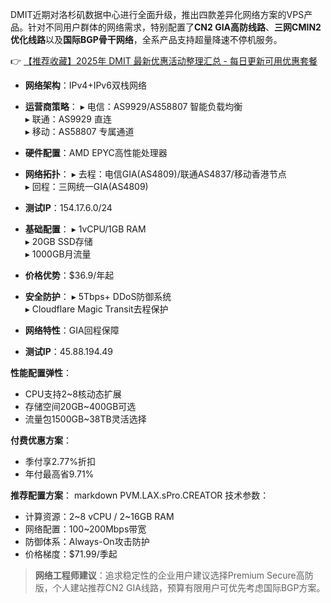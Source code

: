 
DMIT近期对洛杉矶数据中心进行全面升级，推出四款差异化网络方案的VPS产品。针对不同用户群体的网络需求，特别配置了**CN2 GIA高防线路**、**三网CMIN2优化线路**以及**国际BGP骨干网络**，全系产品支持超量降速不停机服务。

👉 [【推荐收藏】2025年 DMIT 最新优惠活动整理汇总 - 每日更新可用优惠套餐](https://bit.ly/dmit_coupon)

- **网络架构**：IPv4+IPv6双栈网络
- **运营商策略**：
  ▸ 电信：AS9929/AS58807 智能负载均衡  
  ▸ 联通：AS9929 直连  
  ▸ 移动：AS58807 专属通道
- **硬件配置**：AMD EPYC高性能处理器

- **网络拓扑**：
  ▸ 去程：电信GIA(AS4809)/联通AS4837/移动香港节点  
  ▸ 回程：三网统一GIA(AS4809)
- **测试IP**：154.17.6.0/24

- **基础配置**：
  ▸ 1vCPU/1GB RAM  
  ▸ 20GB SSD存储  
  ▸ 1000GB月流量
- **价格优势**：$36.9/年起

- **安全防护**：
  ▸ 5Tbps+ DDoS防御系统  
  ▸ Cloudflare Magic Transit去程保护
- **网络特性**：GIA回程保障
- **测试IP**：45.88.194.49

**性能配置弹性**：
- CPU支持2~8核动态扩展
- 存储空间20GB~400GB可选
- 流量包1500GB~38TB灵活选择

**付费优惠方案**：
- 季付享2.77%折扣
- 年付最高省9.71%

**推荐配置方案**：
markdown
PVM.LAX.sPro.CREATOR 技术参数：
- 计算资源：2~8 vCPU / 2~16GB RAM
- 网络配置：100~200Mbps带宽
- 防御体系：Always-On攻击防护
- 价格梯度：$71.99/季起

> **网络工程师建议**：追求稳定性的企业用户建议选择Premium Secure高防版，个人建站推荐CN2 GIA线路，预算有限用户可优先考虑国际BGP方案。
